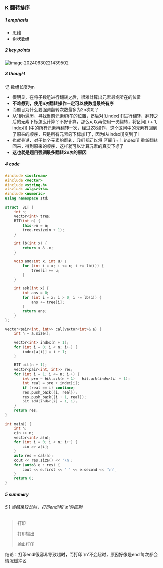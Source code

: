 ### K [翻转排序](https://ac.nowcoder.com/acm/contest/85333/K)

##### 1 emphasis

* 思维
* 树状数组



##### 2 key points

![image-20240630221439502](/Users/yex/Note/NowCoder/复盘/20230630-北京建筑大学校赛.assets/image-20240630221439502.png)



##### 3 thought

记 数组长度为n

- 很明显，在将子数组进行翻转之后，很难计算出元素最终所在的位置
- **不难想到，使用n次翻转操作一定可以使数组最终有序**
- 而题目为什么要强调翻转次数最多为2n次呢？
- 从1到n遍历，寻找当前元素i所在的位置，然后对[i,index[i]]进行翻转，翻转之后的元素下标怎么计算？不好计算，那么可以再使用一次翻转，将区间[ i + 1, index[i] ]中的所有元素再翻转一次，经过2次操作，这个区间中的元素有回到了原来的顺序，只是所有元素的下标加1了，因为i从index[i]变到了i
- 也就是说，对于每个元素的翻转，我们都可以将 区间[i + 1, index[i]]重新翻转回来，得到原来的顺序，这样就可以计算元素的真实下标了
- **这也就是题目强调最多翻转2n次的原因**



##### 4 code

```cpp
#include <iostream>
#include <vector>
#include <string.h>
#include <algorithm>
#include <numeric>
using namespace std;

struct  BIT {
    int n;
    vector<int> tree;
    BIT(int n) {
        this->n = n;
        tree.resize(n + 1);
    }

    int lb(int x) {
        return x & -x;
    }

    void add(int x, int u) {
        for (int i = x; i <= n; i += lb(i)) {
            tree[i] += u;
        }
    }

    int ask(int x) {
        int ans = 0;
        for (int i = x; i > 0; i -= lb(i)) {
            ans += tree[i];
        }
        return ans;
    }
};

vector<pair<int, int>> cal(vector<int>& a) {
    int n = a.size();

    vector<int> index(n + 1);
    for (int i = 0; i < n; i++) {
        index[a[i]] = i + 1;
    }

    BIT bit(n + 1);
    vector<pair<int, int>> res;
    for (int i = 1; i <= n; i++) {
        int pre = bit.ask(n + 1) - bit.ask(index[i] + 1);
        int real = pre + index[i];
        if (real == i) continue;
        res.push_back({i, real});
        res.push_back({i + 1, real});
        bit.add(index[i] + 1, 1);
    }
    return res;
}

int main() {
    int n;
    cin >> n;
    vector<int> a(n);
    for (int i = 0; i < n; i++) {
        cin >> a[i];
    }
    auto res = cal(a);
    cout << res.size() << '\n';
    for (auto& e : res) {
        cout << e.first << " " << e.second << '\n';
    }
    return 0;
}
```



##### 5 summary

###### 5.1 当结果较长时，打印endl和'\n'的区别

> 打印
>
> 打印输出
>
> 输出打印

结论：打印endl很容易导致超时，而打印'\n'不会超时，原因好像是endl每次都会情况缓冲区



